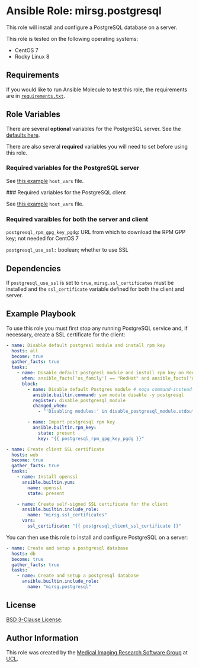 # Ansible Role: mirsg.postgresql

This role will install and configure a PostgreSQL database on a server.

This role is tested on the following operating systems:

- CentOS 7
- Rocky Linux 8

## Requirements

If you would like to run Ansible Molecule to test this role, the requirements are in [`requirements.txt`](https://github.com/UCL-MIRSG/ansible-role-postgresql/blob/main/requirements.txt).

## Role Variables

There are several **optional** variables for the PostgreSQL server. See the [defaults here](defaults/main.yml).

There are also several **required** variables you will need to set before using this role.

### Required variables for the PostgreSQL server

See [this example](molecule/resources/inventory/host_vars/db/vars) `host_vars` file.

### Required variables for the PostgreSQL client

See [this example](molecule/resources/inventory/host_vars/web/vars) `host_vars` file.

### Required varaibles for both the server and client

`postgresql_rpm_gpg_key_pgdg`: URL from which to download the RPM GPP key; not needed for CentOS 7

`postgresql_use_ssl:` boolean; whether to use SSL

## Dependencies

If `postgresql_use_ssl` is set to `true`, `mirsg.ssl_certificates` must be installed and the `ssl_certificate`
variable defined for both the client and server.

## Example Playbook

To use this role you must first stop any running PostgreSQL service and, if necessary, create a SSL certificate
for the client:

```yaml
- name: Disable default postgresl module and install rpm key
  hosts: all
  become: true
  gather_facts: true
  tasks:
    - name: Disable default postgresl module and install rpm key on RedHat 8+
      when: ansible_facts['os_family'] == "RedHat" and ansible_facts['distribution_major_version'] is version('7', '>')
      block:
        - name: Disable default Postgres module # noqa command-instead-of-module
          ansible.builtin.command: yum module disable -y postgresql
          register: disable_postgresql_module
          changed_when:
            - "'Disabling modules:' in disable_postgresql_module.stdout"

        - name: Import postgresql rpm key
          ansible.builtin.rpm_key:
            state: present
            key: "{{ postgresql_rpm_gpg_key_pgdg }}"

- name: Create client SSL certificate
  hosts: web
  become: true
  gather_facts: true
  tasks:
    - name: Install openssl
      ansible.builtin.yum:
        name: openssl
        state: present

    - name: Create self-signed SSL certificate for the client
      ansible.builtin.include_role:
        name: "mirsg.ssl_certificates"
      vars:
        ssl_certificate: "{{ postgresql_client_ssl_certificate }}"
```

You can then use this role to install and configure PostgreSQL on a server:

```yaml
- name: Create and setup a postgresql database
  hosts: db
  become: true
  gather_facts: true
  tasks:
    - name: Create and setup a postgresql database
      ansible.builtin.include_role:
        name: "mirsg.postgresql"
```

## License

[BSD 3-Clause License](https://github.com/UCL-MIRSG/ansible-role-postgresql/blob/main/LICENSE).

## Author Information

This role was created by the [Medical Imaging Research Software Group](https://www.ucl.ac.uk/advanced-research-computing/expertise/research-software-development/medical-imaging-research-software-group) at [UCL](https://www.ucl.ac.uk/).
